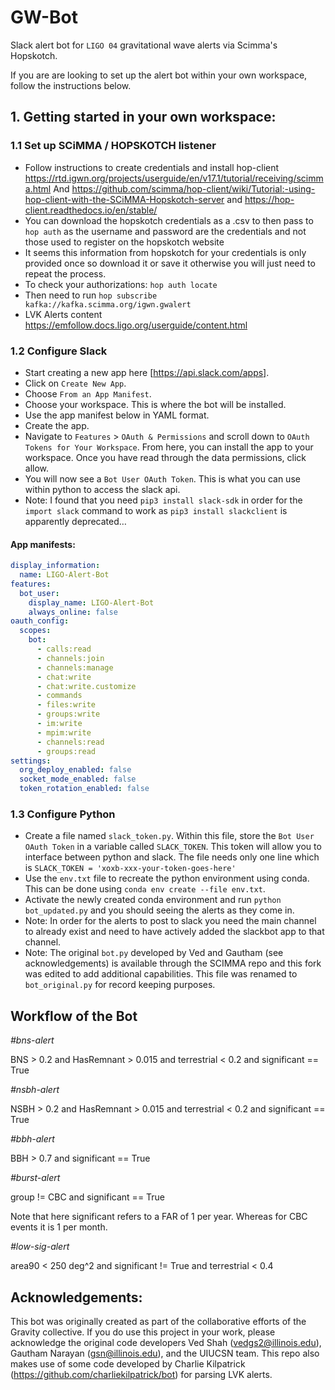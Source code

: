# GW-Bot

Slack alert bot for `LIGO 04` gravitational wave alerts via Scimma's Hopskotch. 

If you are are looking to set up the alert bot within your own workspace, follow the instructions below.

## 1. Getting started in your own workspace:

### 1.1 Set up SCiMMA / HOPSKOTCH listener

* Follow instructions to create credentials and install hop-client https://rtd.igwn.org/projects/userguide/en/v17.1/tutorial/receiving/scimma.html 
And https://github.com/scimma/hop-client/wiki/Tutorial:-using-hop-client-with-the-SCiMMA-Hopskotch-server and https://hop-client.readthedocs.io/en/stable/
* You can download the hopskotch credentials as a .csv to then pass to `hop auth` as the username and password are the credentials and not those used to register on the hopskotch website
* It seems this information from hopskotch for your credentials is only provided once so download it or save it otherwise you will just need to repeat the process. 
* To check your authorizations: `hop auth locate`
* Then need to run `hop subscribe kafka://kafka.scimma.org/igwn.gwalert`
* LVK Alerts content https://emfollow.docs.ligo.org/userguide/content.html

### 1.2 Configure Slack

* Start creating a new app here [https://api.slack.com/apps].
* Click on `Create New App`.
* Choose `From an App Manifest`.
* Choose your workspace. This is where the bot will be installed.
* Use the app manifest below in YAML format. 
* Create the app.
* Navigate to `Features` > `OAuth & Permissions` and scroll down to `OAuth Tokens for Your Workspace`. From here, you can install the app to your workspace. Once you have read through the data permissions, click allow.
* You will now see a `Bot User OAuth Token`. This is what you can use within python to access the slack api. 
* Note: I found that you need `pip3 install slack-sdk` in order for the `import slack` command to work as `pip3 install slackclient` is apparently deprecated…


#### App manifests:
```YAML
display_information:
  name: LIGO-Alert-Bot
features:
  bot_user:
    display_name: LIGO-Alert-Bot
    always_online: false
oauth_config:
  scopes:
    bot:
      - calls:read
      - channels:join
      - channels:manage
      - chat:write
      - chat:write.customize
      - commands
      - files:write
      - groups:write
      - im:write
      - mpim:write
      - channels:read
      - groups:read
settings:
  org_deploy_enabled: false
  socket_mode_enabled: false
  token_rotation_enabled: false

```

### 1.3 Configure Python 

* Create a file named `slack_token.py`. Within this file, store the `Bot User OAuth Token` in a variable called `SLACK_TOKEN`. This token will allow you to interface between python and slack. The file needs only one line which is `SLACK_TOKEN = 'xoxb-xxx-your-token-goes-here'`
* Use the `env.txt` file to recreate the python environment using conda. This can be done using `conda env create --file env.txt`.
* Activate the newly created conda environment and run `python bot_updated.py` and you should seeing the alerts as they come in.
* Note: In order for the alerts to post to slack you need the main channel to already exist and need to have actively added the slackbot app to that channel. 
* Note: The original `bot.py` developed by Ved and Gautham (see acknowledgements) is available through the SCIMMA repo and this fork was edited to add additional capabilities. This file was renamed to `bot_original.py` for record keeping purposes.

## Workflow of the Bot

*#bns-alert*

BNS > 0.2 and HasRemnant > 0.015 and terrestrial < 0.2 and significant == True

*#nsbh-alert*

NSBH > 0.2 and HasRemnant > 0.015 and terrestrial < 0.2 and significant == True 

*#bbh-alert*

BBH > 0.7 and significant == True 

*#burst-alert*

group != CBC and significant == True

Note that here significant refers to a FAR of 1 per year. Whereas for CBC events it is 1 per month.

*#low-sig-alert*

area90 < 250 deg^2 and significant != True and terrestrial < 0.4

## Acknowledgements:

This bot was originally created as part of the collaborative efforts of the Gravity collective. If you do use this project in your work, please acknowledge the original code developers Ved Shah (vedgs2@illinois.edu), Gautham Narayan (gsn@illinois.edu), and the UIUCSN team. This repo also makes use of some code developed by Charlie Kilpatrick (https://github.com/charliekilpatrick/bot) for parsing LVK alerts. 
